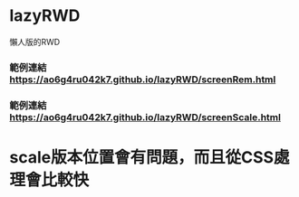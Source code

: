 # lazyRWD
懶人版的RWD
### 範例連結 https://ao6g4ru042k7.github.io/lazyRWD/screenRem.html
### 範例連結 https://ao6g4ru042k7.github.io/lazyRWD/screenScale.html
# scale版本位置會有問題，而且從CSS處理會比較快
